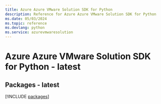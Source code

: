 ```yaml
---
title: Azure Azure VMware Solution SDK for Python
description: Reference for Azure Azure VMware Solution SDK for Python
ms.date: 05/03/2024
ms.topic: reference
ms.devlang: python
ms.service: azurevmwaresolution
---
```

# Azure Azure VMware Solution SDK for Python - latest
## Packages - latest
[!INCLUDE [packages](azure-vmware-solution-index.md)]